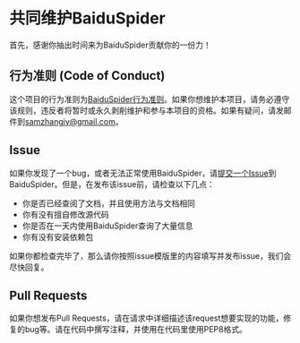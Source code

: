 # 共同维护BaiduSpider

首先，感谢你抽出时间来为BaiduSpider贡献你的一份力！

## 行为准则 (Code of Conduct)

这个项目的行为准则为[BaiduSpider行为准则](https://github.com/samzhangjy/BaiduSpider/blob/master/CODE_OF_CONDUCT.md)。如果你想维护本项目，请务必遵守该规则，违反者将暂时或永久剥削维护和参与本项目的资格。如果有疑问，请发邮件到[samzhangjy@gmail.com](mailto:samzhangjy@gmail.com)。

## Issue

如果你发现了一个bug，或者无法正常使用BaiduSpider，请[提交一个Issue](https://github.com/samzhangjy/BaiduSpider/issues/new)到BaiduSpider。但是，在发布该issue前，请检查以下几点：

* 你是否已经查阅了文档，并且使用方法与文档相同
* 你有没有擅自修改源代码
* 你是否在一天内使用BaiduSpider查询了大量信息
* 你有没有安装依赖包

如果你都检查完毕了，那么请你按照issue模版里的内容填写并发布issue，我们会尽快回复。

## Pull Requests

如果你想发布Pull Requests，请在请求中详细描述该request想要实现的功能，修复的bug等。请在代码中撰写注释，并使用在代码里使用PEP8格式。
